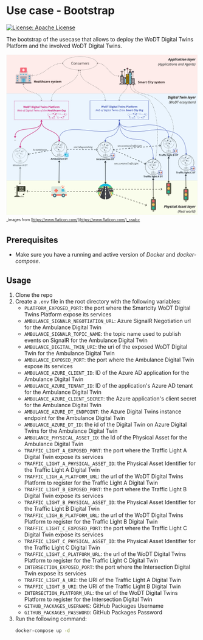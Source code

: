 # Use case - Bootstrap

[![License: Apache License](https://img.shields.io/badge/License-Apache_License_2.0-yellow.svg)](https://www.apache.org/licenses/LICENSE-2.0)

The bootstrap of the usecase that allows to deploy the WoDT Digital Twins Platform and the involved WoDT Digital Twins.

![use case schema](./use-case-schema.jpg "Use case schema")
<sub><sup>_images from [https://www.flaticon.com/](https://www.flaticon.com/)_<sub><sup>


## Prerequisites
- Make sure you have a running and active version of *Docker* and *docker-compose*.

## Usage
1. Clone the repo
2. Create a `.env` file in the root directory with the following variables:
    - `PLATFORM_EXPOSED_PORT`: the port where the Smartcity WoDT Digital Twins Platform expose its services
    - `AMBULANCE_SIGNALR_NEGOTIATION_URL`: Azure SignalR Negotiation url for the Ambulance Digital Twin
    - `AMBULANCE_SIGNALR_TOPIC_NAME`:  the topic name used to publish events on SignalR for the Ambulance Digital Twin
    - `AMBULANCE_DIGITAL_TWIN_URI`: the uri of the exposed WoDT Digital Twin for the Ambulance Digital Twin
    - `AMBULANCE_EXPOSED_PORT`: the port where the Ambulance Digital Twin expose its services
    - `AMBULANCE_AZURE_CLIENT_ID`: ID of the Azure AD application for the Ambulance Digital Twin
    - `AMBULANCE_AZURE_TENANT_ID`: ID of the application's Azure AD tenant for the Ambulance Digital Twin
    - `AMBULANCE_AZURE_CLIENT_SECRET`: the Azure application's client secret for the Ambulance Digital Twin
    - `AMBULANCE_AZURE_DT_ENDPOINT`: the Azure Digital Twins instance endpoint for the Ambulance Digital Twin
    - `AMBULANCE_AZURE_DT_ID`: the id of the Digital Twin on Azure Digital Twins for the Ambulance Digital Twin
    - `AMBULANCE_PHYSICAL_ASSET_ID`: the Id of the Physical Asset for the Ambulance Digital Twin
    - `TRAFFIC_LIGHT_A_EXPOSED_PORT`: the port where the Traffic Light A Digital Twin expose its services
    - `TRAFFIC_LIGHT_A_PHYSICAL_ASSET_ID`: the Physical Asset Identifier for the Traffic Light A Digital Twin
    - `TRAFFIC_LIGH_A_PLATFORM_URL`: the url of the WoDT Digital Twins Platform to register for the Traffic Light A Digital Twin
    - `TRAFFIC_LIGHT_B_EXPOSED_PORT`: the port where the Traffic Light B Digital Twin expose its services
    - `TRAFFIC_LIGHT_B_PHYSICAL_ASSET_ID`: the Physical Asset Identifier for the Traffic Light B Digital Twin
    - `TRAFFIC_LIGH_B_PLATFORM_URL`: the url of the WoDT Digital Twins Platform to register for the Traffic Light B Digital Twin
    - `TRAFFIC_LIGHT_C_EXPOSED_PORT`: the port where the Traffic Light C Digital Twin expose its services
    - `TRAFFIC_LIGHT_C_PHYSICAL_ASSET_ID`: the Physical Asset Identifier for the Traffic Light C Digital Twin
    - `TRAFFIC_LIGHT_C_PLATFORM_URL`: the url of the WoDT Digital Twins Platform to register for the Traffic Light C Digital Twin
    - `INTERSECTION_EXPOSED_PORT`: the port where the Intersection Digital Twin expose its services
    - `TRAFFIC_LIGHT_A_URI`: the URI of the Traffic Light A Digital Twin
    - `TRAFFIC_LIGHT_B_URI`: the URI of the Traffic Light B Digital Twin
    - `INTERSECTION_PLATFORM_URL`: the url of the WoDT Digital Twins Platform to register for the Intersection Digital Twin
    - `GITHUB_PACKAGES_USERNAME`: GitHub Packages Username
    - `GITHUB_PACKAGES_PASSWORD`: GitHub Packages Password
3. Run the following command:
   ```bash
   docker-compose up -d
   ```
